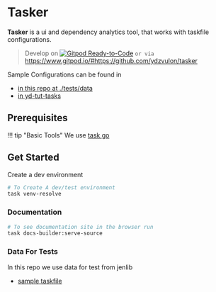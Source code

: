 # Tasker

**Tasker**  is a ui and dependency analytics tool,
that works with taskfile configurations.

> Develop on [![Gitpod Ready-to-Code](https://img.shields.io/badge/Gitpod-Ready--to--Code-blue?logo=gitpod)](https://gitpod.io/from-referrer/) `or via` https://www.gitpod.io/#https://github.com/ydzvulon/tasker



Sample Configurations can be found in

- [in this repo at ./tests/data](./tests/data)
- [in yd-tut-tasks](http://yairdar.github.io/ydu-tasfile-tut)

## Prerequisites

!!! tip "Basic Tools"
    We use [task go](http://taskfile.dev)

## Get Started

Create a dev environment

```bash
# To Create A dev/test environment
task venv-resolve

```
### Documentation

```bash
# To see documentation site in the browser run
task docs-builder:serve-source
```

### Data For Tests

In this repo we use data for test from jenlib

- [sample taskfile](./tests/data/sample-task/Taskfile.yml)

